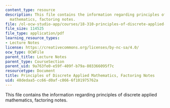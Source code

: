 ```yaml
---
content_type: resource
description: This file contains the information regarding principles of discrete applied
  mathematics, factoring notes.
file: /ol-ocw-studio-app/courses/18-310-principles-of-discrete-applied-mathematics-fall-2013/48dedaa5cc66d0afc8666f101975762a_MIT18_310F13_Ch16.pdf
file_size: 114525
file_type: application/pdf
learning_resource_types:
- Lecture Notes
license: https://creativecommons.org/licenses/by-nc-sa/4.0/
ocw_type: OCWFile
parent_title: Lecture Notes
parent_type: CourseSection
parent_uid: 9a763fe0-e59f-409f-b79a-803366095f7c
resourcetype: Document
title: Principles of Discrete Applied Mathematics, Factoring Notes
uid: 48dedaa5-cc66-d0af-c866-6f101975762a
---
```

This file contains the information regarding principles of discrete applied mathematics, factoring notes.
